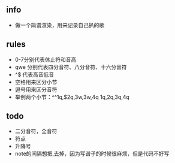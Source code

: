 ## info
- 做一个简谱渲染，用来记录自己扒的歌

## rules
- 0-7分别代表休止符和音高
- qwe 分别代表四分音符、八分音符、十六分音符
- ^$ 代表高音低音
- 空格用来区分小节
- 逗号用来区分音符
- 举例两个小节：^^1q,$2q,3w,3w,4q 1q,2q,3q,4q

## todo
- 二分音符，全音符
- 符点
- 升降号
- note的间隔想把,去掉，因为写谱子的时候很麻烦，但是代码不好写
